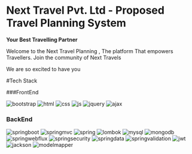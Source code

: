 <div>
<h1> Next Travel Pvt. Ltd - Proposed Travel Planning System </h1>
<strong> Your Best Travelling Partner</strong>

<p> Welcome to the Next Travel Planning , The platform That empowers Travellers. Join the community of Next Travels</p>
<p> We are so excited to have you </p>
</div>

#Tech Stack

###FrontEnd


![bootstrap](https://img.shields.io/badge/Bootstrap-302020?style=for-the-badge&logo=bootstrap&logoColor=FFFFFF)
![html](https://img.shields.io/badge/HTML5-E34F26?style=for-the-badge&logo=html5&logoColor=white)
![css](https://img.shields.io/badge/CSS3-1572B6?style=for-the-badge&logo=css3&logoColor=white)
![js](https://img.shields.io/badge/JavaScript-323330?style=for-the-badge&logo=javascript&logoColor=F7DF1E)
![jquery](https://img.shields.io/badge/Jquery-808?style=for-the-badge&logo=jquery&logoColor=FFFFFF)
![ajax](https://img.shields.io/badge/Ajax-905050?style=for-the-badge&logo=ajax&logoColor=FFFFFF)

### BackEnd


![springboot](https://img.shields.io/badge/SpringBoot-306060?style=for-the-badge&logo=springboot&logoColor=FFFFFF)
![springmvc](https://img.shields.io/badge/SpringWebMVC-606060?style=for-the-badge&logo=springWebMvc&logoColor=yellow)
![spring](https://img.shields.io/badge/Spring-202520?style=for-the-badge&logo=spring&logoColor=green)
![lombok](https://img.shields.io/badge/Lombok-306060?style=for-the-badge&logo=lombok&logoColor=orange)
![mysql](https://img.shields.io/badge/Mysql-202060?style=for-the-badge&logo=mysql&logoColor=FFFFFF)
![mongodb](https://img.shields.io/badge/MongoDb-000?style=for-the-badge&logo=mongodb&logoColor=FFFFFF)
![springwebflux](https://img.shields.io/badge/SpringWebFlux-453090?style=for-the-badge&logo=springWebFlux&logoColor=FFFFFF)
![springsecurity](https://img.shields.io/badge/SpringSecurity-888?style=for-the-badge&logo=springSecurity&logoColor=FFFFFF)
![springdata](https://img.shields.io/badge/SpringData-50?style=for-the-badge&logo=springData&logoColor=FFFFFF)
![springvalidation](https://img.shields.io/badge/SpringValidation-300?style=for-the-badge&logo=springValidation&logoColor=FFFFFF)
![jwt](https://img.shields.io/badge/JWT-004?style=for-the-badge&logo=JWT&logoColor=FFFFFF)
![jackson](https://img.shields.io/badge/Jackson-453090?style=for-the-badge&logo=jackson&logoColor=FFFFFF)
![modelmapper](https://img.shields.io/badge/ModelMapper-1010?style=for-the-badge&logo=modelmapper&logoColor=FFFFFF)